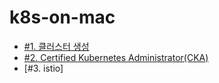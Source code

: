 # k8s-on-mac

* [#1. 클러스터 생성](https://github.com/gnosia93/k8s-on-mac/blob/main/tutorial/k8s-setup.md)
* [#2. Certified Kubernetes Administrator(CKA)](https://github.com/gnosia93/k8s-on-mac/blob/main/tutorial/k8s-op.md)
* [#3. istio]
